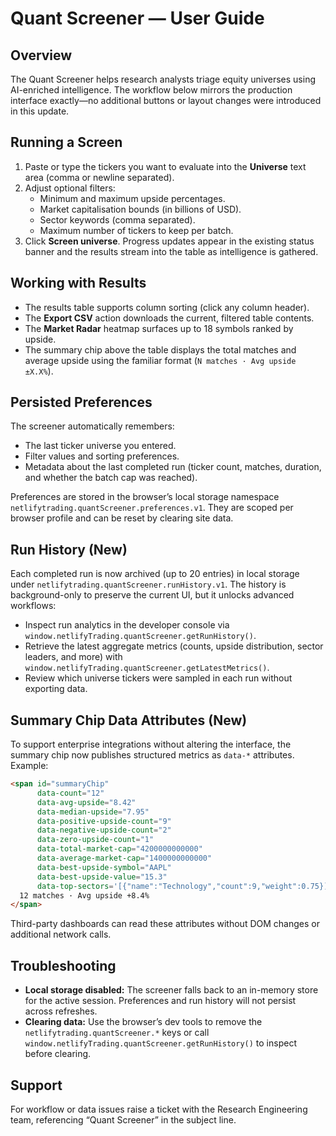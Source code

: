 # Quant Screener — User Guide

## Overview
The Quant Screener helps research analysts triage equity universes using AI-enriched intelligence. The workflow below mirrors the production interface exactly—no additional buttons or layout changes were introduced in this update.

## Running a Screen
1. Paste or type the tickers you want to evaluate into the **Universe** text area (comma or newline separated).
2. Adjust optional filters:
   - Minimum and maximum upside percentages.
   - Market capitalisation bounds (in billions of USD).
   - Sector keywords (comma separated).
   - Maximum number of tickers to keep per batch.
3. Click **Screen universe**. Progress updates appear in the existing status banner and the results stream into the table as intelligence is gathered.

## Working with Results
- The results table supports column sorting (click any column header).
- The **Export CSV** action downloads the current, filtered table contents.
- The **Market Radar** heatmap surfaces up to 18 symbols ranked by upside.
- The summary chip above the table displays the total matches and average upside using the familiar format (`N matches · Avg upside ±X.X%`).

## Persisted Preferences
The screener automatically remembers:
- The last ticker universe you entered.
- Filter values and sorting preferences.
- Metadata about the last completed run (ticker count, matches, duration, and whether the batch cap was reached).

Preferences are stored in the browser’s local storage namespace `netlifytrading.quantScreener.preferences.v1`. They are scoped per browser profile and can be reset by clearing site data.

## Run History (New)
Each completed run is now archived (up to 20 entries) in local storage under `netlifytrading.quantScreener.runHistory.v1`. The history is background-only to preserve the current UI, but it unlocks advanced workflows:
- Inspect run analytics in the developer console via `window.netlifyTrading.quantScreener.getRunHistory()`.
- Retrieve the latest aggregate metrics (counts, upside distribution, sector leaders, and more) with `window.netlifyTrading.quantScreener.getLatestMetrics()`.
- Review which universe tickers were sampled in each run without exporting data.

## Summary Chip Data Attributes (New)
To support enterprise integrations without altering the interface, the summary chip now publishes structured metrics as `data-*` attributes. Example:

```html
<span id="summaryChip"
      data-count="12"
      data-avg-upside="8.42"
      data-median-upside="7.95"
      data-positive-upside-count="9"
      data-negative-upside-count="2"
      data-zero-upside-count="1"
      data-total-market-cap="4200000000000"
      data-average-market-cap="1400000000000"
      data-best-upside-symbol="AAPL"
      data-best-upside-value="15.3"
      data-top-sectors='[{"name":"Technology","count":9,"weight":0.75}]'>
  12 matches · Avg upside +8.4%
</span>
```

Third-party dashboards can read these attributes without DOM changes or additional network calls.

## Troubleshooting
- **Local storage disabled:** The screener falls back to an in-memory store for the active session. Preferences and run history will not persist across refreshes.
- **Clearing data:** Use the browser’s dev tools to remove the `netlifytrading.quantScreener.*` keys or call `window.netlifyTrading.quantScreener.getRunHistory()` to inspect before clearing.

## Support
For workflow or data issues raise a ticket with the Research Engineering team, referencing “Quant Screener” in the subject line.
